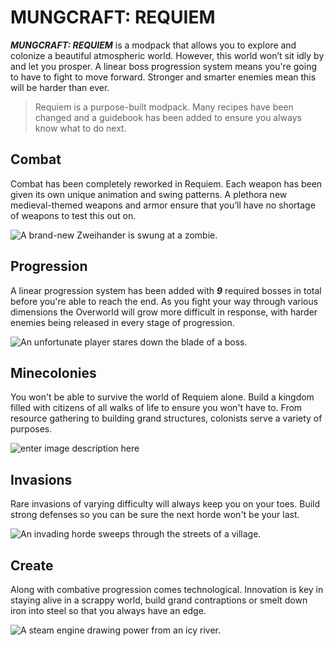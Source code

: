 # MUNGCRAFT: REQUIEM

_**MUNGCRAFT: REQUIEM**_ is a modpack that allows you to explore and colonize a beautiful atmospheric world. However, this world won’t sit idly by and let you prosper. A linear boss progression system means you're going to have to fight to move forward. Stronger and smarter enemies mean this will be harder than ever.

>Requiem is a purpose-built modpack. Many recipes have been changed and a guidebook has been added to ensure you always know what to do next.

## Combat

Combat has been completely reworked in Requiem. Each weapon has been given its own unique animation and 
swing patterns. A plethora new medieval-themed weapons and armor ensure that you’ll have no shortage of weapons to test this out on.

![A brand-new *Zweihander* is swung at a zombie.](https://i.imgur.com/KyXAk48.jpeg)
## Progression

A linear progression system has been added with ***_*9*_*** required bosses in total before you're able to reach the end. As you fight your way through various dimensions the Overworld will grow more difficult in response, with harder enemies being released in every stage of progression.

![An unfortunate player stares down the blade of a boss.](https://i.imgur.com/UFQkBA1.jpg)
## Minecolonies

You won't be able to survive the world of Requiem alone. Build a kingdom filled with citizens of all walks of life to ensure you won't have to. From resource gathering to building grand structures, colonists serve a variety of purposes. 

![enter image description here](https://i.imgur.com/aWMNDkJ.png)
## Invasions
Rare invasions of varying difficulty will always keep you on your toes. Build strong defenses so you can be sure the next horde won't be your last.

![An invading horde sweeps through the streets of a village.](https://i.imgur.com/DB4k4ny.png)
## Create

Along with combative progression comes technological. Innovation is key in staying alive in a scrappy world, build grand contraptions or smelt down iron into steel so that you always have an edge.

![A steam engine drawing power from an icy river.](https://i.imgur.com/W5gkhj8.png)
